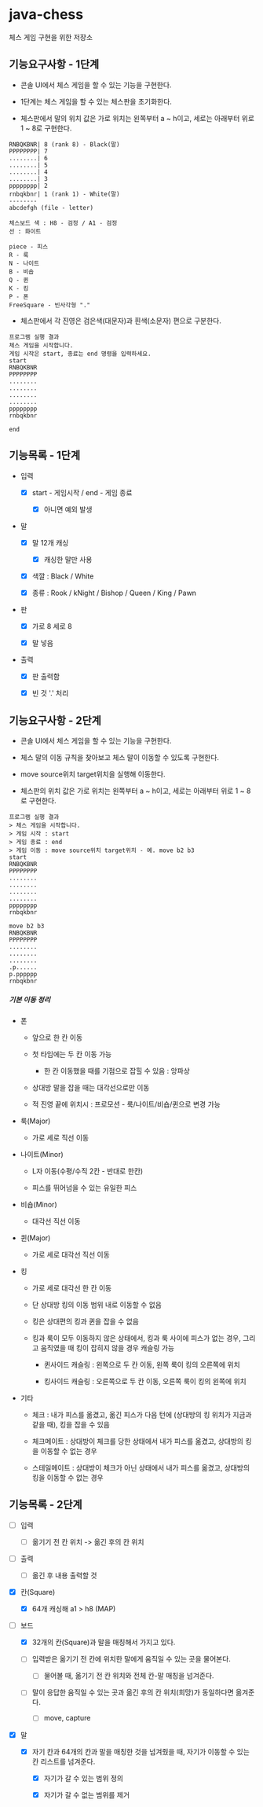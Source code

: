 # java-chess
체스 게임 구현을 위한 저장소

## 기능요구사항 - 1단계

- 콘솔 UI에서 체스 게임을 할 수 있는 기능을 구현한다.

- 1단계는 체스 게임을 할 수 있는 체스판을 초기화한다.

- 체스판에서 말의 위치 값은 가로 위치는 왼쪽부터 a ~ h이고, 세로는 아래부터 위로 1 ~ 8로 구현한다.

```
RNBQKBNR| 8 (rank 8) - Black(말)
PPPPPPPP| 7                       
........| 6
........| 5
........| 4
........| 3
pppppppp| 2
rnbqkbnr| 1 (rank 1) - White(말)
--------
abcdefgh (file - letter)

체스보드 색 : H8 - 검정 / A1 - 검정
선 : 화이트

piece - 피스
R - 룩
N - 나이트
B - 비숍
Q - 퀸
K - 킹
P - 폰
FreeSquare - 빈사각형 "."
```

- 체스판에서 각 진영은 검은색(대문자)과 흰색(소문자) 편으로 구분한다.

```
프로그램 실행 결과
체스 게임을 시작합니다.
게임 시작은 start, 종료는 end 명령을 입력하세요.
start
RNBQKBNR
PPPPPPPP
........
........
........
........
pppppppp
rnbqkbnr

end
```

## 기능목록 - 1단계

- 입력

  - [X] start - 게임시작 / end - 게임 종료
  
    - [X] 아니면 예외 발생
  
- 말

  - [X] 말 12개 캐싱
  
     - [X] 캐싱한 말만 사용
  
  - [X] 색깔 : Black / White

  - [X] 종류 : Rook / kNight / Bishop / Queen / King / Pawn
  
- 판

  - [X] 가로 8 세로 8
  
  - [X] 말 넣음 

- 출력

  - [X] 판 출력함
  
  - [X] 빈 것 '.' 처리
  
## 기능요구사항 - 2단계

- 콘솔 UI에서 체스 게임을 할 수 있는 기능을 구현한다.

- 체스 말의 이동 규칙을 찾아보고 체스 말이 이동할 수 있도록 구현한다.

- move source위치 target위치을 실행해 이동한다.

- 체스판의 위치 값은 가로 위치는 왼쪽부터 a ~ h이고, 세로는 아래부터 위로 1 ~ 8로 구현한다.

```
프로그램 실행 결과
> 체스 게임을 시작합니다.
> 게임 시작 : start
> 게임 종료 : end
> 게임 이동 : move source위치 target위치 - 예. move b2 b3
start
RNBQKBNR
PPPPPPPP
........
........
........
........
pppppppp
rnbqkbnr

move b2 b3
RNBQKBNR
PPPPPPPP
........
........
........
.p......
p.pppppp
rnbqkbnr
```

##### 기본 이동 정리

- 폰

  - 앞으로 한 칸 이동
  
  - 첫 타임에는 두 칸 이동 가능 
  
    - 한 칸 이동했을 때를 기점으로 잡힐 수 있음 : 앙파상
  
  - 상대방 말을 잡을 때는 대각선으로만 이동
  
  - 적 진영 끝에 위치시 : 프로모션 - 룩/나이트/비숍/퀸으로 변경 가능

- 룩(Major)

  - 가로 세로 직선 이동

- 나이트(Minor)

  - L자 이동(수평/수직 2칸 - 반대로 한칸)
  
  - 피스를 뛰어넘을 수 있는 유일한 피스

- 비숍(Minor)

  - 대각선 직선 이동

- 퀸(Major)

  - 가로 세로 대각선 직선 이동

- 킹
  
  - 가로 세로 대각선 한 칸 이동
  
  - 단 상대방 킹의 이동 범위 내로 이동할 수 없음
  
  - 킹은 상대편의 킹과 퀸을 잡을 수 없음
  
  - 킹과 룩이 모두 이동하지 않은 상태에서,
   킹과 룩 사이에 피스가 없는 경우, 
   그리고 움직였을 때 킹이 잡히지 않을 경우 캐슬링 가능
  
    - 퀸사이드 캐슬링 : 왼쪽으로 두 칸 이동, 왼쪽 룩이 킹의 오른쪽에 위치
    
    - 킹사이드 캐슬링 : 오른쪽으로 두 칸 이동, 오른쪽 룩이 킹의 왼쪽에 위치

- 기타

  - 체크 : 내가 피스를 옮겼고, 옮긴 피스가 다음 턴에 (상대방의 킹 위치가 지금과 같을 때), 킹을 잡을 수 있음
  
  - 체크메이트 : 상대방이 체크를 당한 상태에서 내가 피스를 옮겼고, 상대방의 킹을 이동할 수 없는 경우
  
  - 스테일메이트 : 상대방이 체크가 아닌 상태에서 내가 피스를 옮겼고, 상대방의 킹을 이동할 수 없는 경우
  
## 기능목록 - 2단계

- [ ] 입력

  - [ ] 옮기기 전 칸 위치 -> 옮긴 후의 칸 위치
  
- [ ] 출력

  - [ ] 옮긴 후 내용 출력할 것

- [X] 칸(Square)

  - [X] 64개 캐싱해 a1 > h8 (MAP)
  
- [ ] 보드

  - [x] 32개의 칸(Square)과 말을 매칭해서 가지고 있다.

  - [ ] 입력받은 옮기기 전 칸에 위치한 말에게 움직일 수 있는 곳을 물어본다.

    - [ ] 물어볼 때, 옮기기 전 칸 위치와 전체 칸-말 매칭을 넘겨준다.
    
  - [ ] 말이 응답한 움직일 수 있는 곳과 옮긴 후의 칸 위치(희망)가 동일하다면 옮겨준다.
  
    - [ ] move, capture

- [x] 말

  - [x] 자기 칸과 64개의 칸과 말을 매칭한 것을 넘겨줬을 때, 자기가 이동할 수 있는 칸 리스트를 넘겨준다.
  
    - [x] 자기가 갈 수 있는 범위 정의
 
    - [x] 자기가 갈 수 없는 범위를 제거
